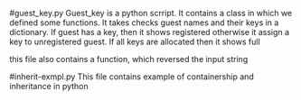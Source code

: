 #guest_key.py
Guest_key is a python scrript.
It contains a class in which we defined some functions.
It takes checks guest names and their keys in a dictionary.
If guest has a key, then it shows registered otherwise it assign a key to unregistered guest.
If all keys are allocated then it shows full

this file also contains a function, which reversed the input string

#inherit-exmpl.py
This file contains example of containership and inheritance in python
